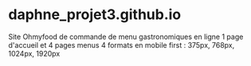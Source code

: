 # daphne_projet3.github.io
Site Ohmyfood de commande de menu gastronomiques en ligne
1 page d'accueil et 4 pages menus
4 formats en mobile first : 375px, 768px, 1024px, 1920px
